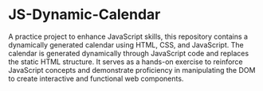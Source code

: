 # JS-Dynamic-Calendar
 
A practice project to enhance JavaScript skills, this repository contains a dynamically generated calendar using HTML, CSS, and JavaScript. The calendar is generated dynamically through JavaScript code and replaces the static HTML structure. It serves as a hands-on exercise to reinforce JavaScript concepts and demonstrate proficiency in manipulating the DOM to create interactive and functional web components.
